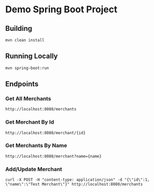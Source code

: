 # Demo Spring Boot Project
## Building
```sh
mvn clean install
```

## Running Locally
```sh
mvn spring-boot:run
```

## Endpoints
### Get All Merchants
`http://localhost:8080/merchants`

### Get Merchant By Id
`http://localhost:8080/merchant/{id}`

### Get Merchants By Name
`http://localhost:8080/merchant?name={name}`

### Add/Update Merchant
`curl -X POST -H "content-type: application/json" -d "{\"id\":1, \"name\":\"Test Merchant\"}" http://localhost:8080/merchants`
